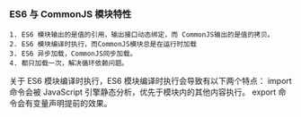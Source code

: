 ### ES6 与 CommonJS 模块特性

```
1. ES6 模块输出的是值的引用，输出接口动态绑定，而 CommonJS输出的是值的拷贝。
2. ES6 模块编译时执行，而CommonJS模块总是在运行时加载
3. ES6 异步加载，CommonJS同步加载。
4. 都只加载一次，解决循环依赖问题。
```

关于 ES6 模块编译时执行，ES6 模块编译时执行会导致有以下两个特点：
import 命令会被 JavaScript 引擎静态分析，优先于模块内的其他内容执行。
export 命令会有变量声明提前的效果。
